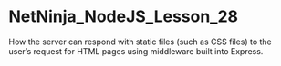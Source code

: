 # NetNinja_NodeJS_Lesson_28
How the server can respond with static files (such as CSS files) to the user’s request for HTML pages using middleware built into Express.
